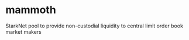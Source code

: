 # mammoth
StarkNet pool to provide non-custodial liquidity to central limit order book market makers
